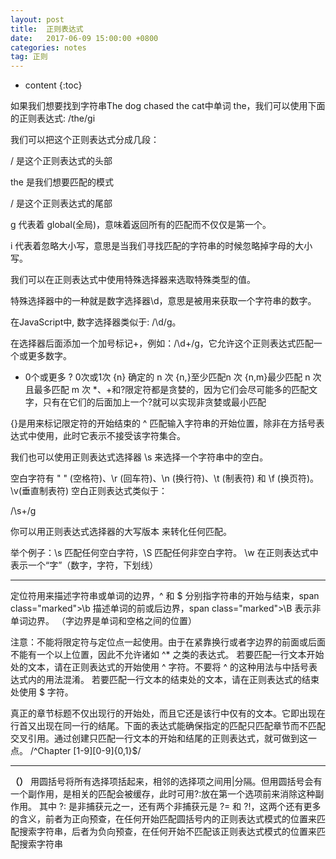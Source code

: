```yaml
---
layout: post
title:  正则表达式
date:   2017-06-09 15:00:00 +0800
categories: notes
tag: 正则
---
```


* content
{:toc}


如果我们想要找到字符串The dog chased the cat中单词 the，我们可以使用下面的正则表达式: /the/gi

我们可以把这个正则表达式分成几段：

/ 是这个正则表达式的头部

the 是我们想要匹配的模式

/ 是这个正则表达式的尾部

g 代表着 global(全局)，意味着返回所有的匹配而不仅仅是第一个。

i 代表着忽略大小写，意思是当我们寻找匹配的字符串的时候忽略掉字母的大小写。


我们可以在正则表达式中使用特殊选择器来选取特殊类型的值。

特殊选择器中的一种就是数字选择器\d，意思是被用来获取一个字符串的数字。

在JavaScript中, 数字选择器类似于: /\d/g。

在选择器后面添加一个加号标记+，例如：/\d+/g，它允许这个正则表达式匹配一个或更多数字。
* 0个或更多
? 0次或1次
{n}	确定的 n 次
{n,}至少匹配n 次
{n,m}最少匹配 n 次且最多匹配 m 次
*、+和?限定符都是贪婪的，因为它们会尽可能多的匹配文字，只有在它们的后面加上一个?就可以实现非贪婪或最小匹配




{}是用来标记限定符的开始结束的
^	匹配输入字符串的开始位置，除非在方括号表达式中使用，此时它表示不接受该字符集合。

我们也可以使用正则表达式选择器 \s 来选择一个字符串中的空白。

空白字符有 " " (空格符)、\r (回车符)、\n (换行符)、\t (制表符) 和 \f (换页符)。
\v(垂直制表符)
空白正则表达式类似于：

/\s+/g


你可以用正则表达式选择器的大写版本 来转化任何匹配。

举个例子：\s 匹配任何空白字符，\S 匹配任何非空白字符。
\w 在正则表达式中表示一个“字”（数字，字符，下划线）

-----------------

定位符用来描述字符串或单词的边界，^ 和 $ 分别指字符串的开始与结束，span class="marked">\b 描述单词的前或后边界，span class="marked">\B 表示非单词边界。
（字边界是单词和空格之间的位置）

注意：不能将限定符与定位点一起使用。由于在紧靠换行或者字边界的前面或后面不能有一个以上位置，因此不允许诸如 ^* 之类的表达式。
若要匹配一行文本开始处的文本，请在正则表达式的开始使用 ^ 字符。不要将 ^ 的这种用法与中括号表达式内的用法混淆。
若要匹配一行文本的结束处的文本，请在正则表达式的结束处使用 $ 字符。


真正的章节标题不仅出现行的开始处，而且它还是该行中仅有的文本。它即出现在行首又出现在同一行的结尾。下面的表达式能确保指定的匹配只匹配章节而不匹配交叉引用。通过创建只匹配一行文本的开始和结尾的正则表达式，就可做到这一点。
/^Chapter [1-9][0-9]{0,1}$/

-------------

**（）**
用圆括号将所有选择项括起来，相邻的选择项之间用|分隔。但用圆括号会有一个副作用，是相关的匹配会被缓存，此时可用?:放在第一个选项前来消除这种副作用。
其中 ?: 是非捕获元之一，还有两个非捕获元是 ?= 和 ?!，这两个还有更多的含义，前者为正向预查，在任何开始匹配圆括号内的正则表达式模式的位置来匹配搜索字符串，后者为负向预查，在任何开始不匹配该正则表达式模式的位置来匹配搜索字符串